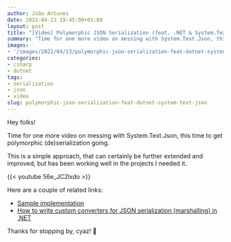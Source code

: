 ```yaml
---
author: João Antunes
date: 2022-04-13 19:45:00+01:00
layout: post
title: "[Video] Polymorphic JSON Serialization (feat. .NET & System.Text.Json)"
summary: "Time for one more video on messing with System.Text.Json, this time to get polymorphic (de)serialization going."
images:
- '/images/2022/04/13/polymorphic-json-serialization-feat-dotnet-system-text-json.png'
categories:
- csharp
- dotnet
tags:
- serialization
- json
- video
slug: polymorphic-json-serialization-feat-dotnet-system-text-json
---
```


Hey folks!

Time for one more video on messing with System.Text.Json, this time to get polymorphic (de)serialization going.

This is a simple approach, that can certainly be further extended and improved, but has been working well in the projects I needed it.

{{< youtube 56e_JC2lxdo >}}

Here are a couple of related links:

- [Sample implementation](https://github.com/joaofbantunes/PolymorphicSerializationSample)
- [How to write custom converters for JSON serialization (marshalling) in .NET](https://docs.microsoft.com/en-us/dotnet/standard/serialization/system-text-json-converters-how-to)

Thanks for stopping by, cyaz! 👋